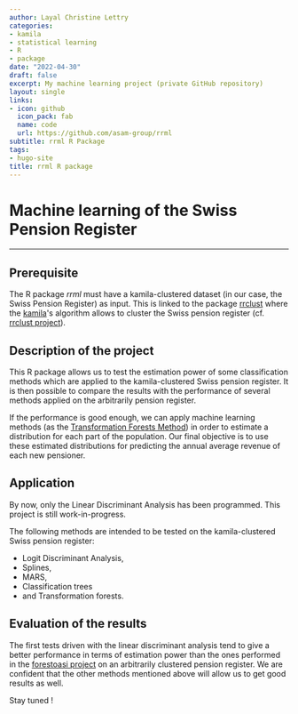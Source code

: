 ```yaml
---
author: Layal Christine Lettry
categories:
- kamila
- statistical learning
- R
- package
date: "2022-04-30"
draft: false
excerpt: My machine learning project (private GitHub repository)
layout: single
links:
- icon: github
  icon_pack: fab
  name: code
  url: https://github.com/asam-group/rrml
subtitle: rrml R Package
tags:
- hugo-site
title: rrml R package
---
```

# Machine learning of the Swiss Pension Register
---

## Prerequisite
The R package *rrml* must have a kamila-clustered dataset (in our case, the Swiss Pension Register) as input. This is linked to the package [rrclust](https://github.com/asam-group/rrclust) where
the [kamila](https://github.com/ahfoss/kamila)'s algorithm allows to cluster
the Swiss pension register (cf. [rrclust project](https://layalchristinelettry.rbind.io/project/rrclust/)).

## Description of the project

This R package allows us to test the estimation power of some classification methods which are applied to the kamila-clustered Swiss pension register. It is then possible to compare the results with the performance of several methods applied on the arbitrarily pension register. 

If the performance is good enough, we can apply machine learning methods (as the 
[Transformation Forests Method](https://github.com/cran/trtf)) in order to estimate a distribution for each part of the population. 
Our final objective is to use these estimated distributions for predicting the annual average 
revenue of each new pensioner. 

## Application

By now, only the Linear Discriminant Analysis has been programmed. This project 
is still work-in-progress.

The following methods are intended to be tested on the kamila-clustered Swiss pension register:  
- Logit Discriminant Analysis, 
- Splines, 
- MARS, 
- Classification trees 
- and Transformation forests.

## Evaluation of the results

The first tests driven with the linear discriminant analysis tend to give a better performance in terms of estimation power 
than the ones performed in the [forestoasi project](https://layalchristinelettry.rbind.io/project/forestoasi/) on an arbitrarily clustered pension register. We are confident
that the other methods mentioned above will allow us to get good results as well.

Stay tuned !
